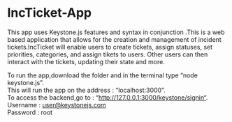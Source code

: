 # IncTicket-App
This app uses Keystone.js features and syntax in conjunction .This is a web based application that allows for the creation and management of incident tickets.IncTicket will enable users to create tickets, assign statuses, set priorities, categories, and assign tikets to users. Other users can then interact with the tickets, updating their state and more.

To run the app,download the folder and in the terminal type “node keystone.js”.  
This will run the app on the address : “localhost:3000”.  
To access the backend,go to : “http://127.0.0.1:3000/keystone/signin“.   
Username : user@keystonejs.com  
Password : root  

